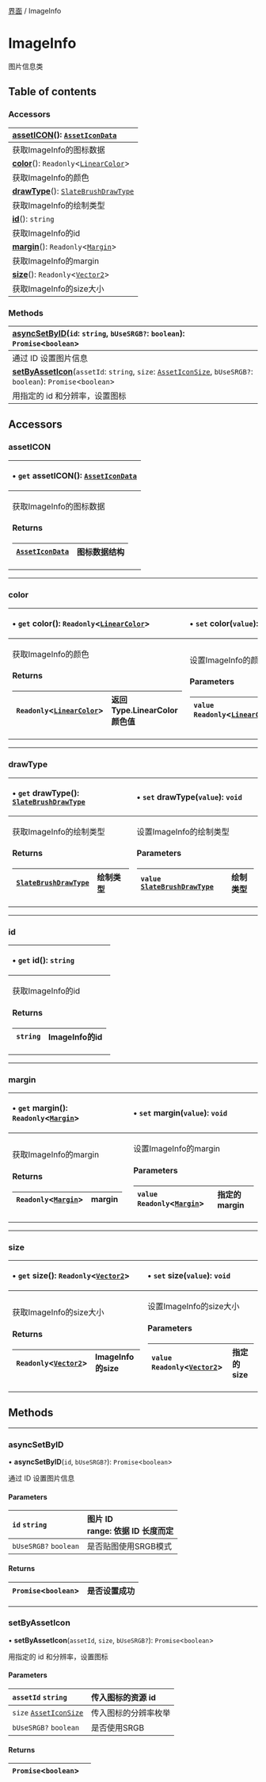 [界面](../groups/界面.界面.md) / ImageInfo

# ImageInfo <Badge type="tip" text="Class" /> <Score text="ImageInfo" />

图片信息类

## Table of contents

### Accessors <Score text="Accessors" /> 
| **[assetICON](mw.ImageInfo.md#asseticon)**(): [`AssetIconData`](mw.AssetIconData.md) <Badge type="tip" text="client" />  |
| :-----|
| 获取ImageInfo的图标数据|
| **[color](mw.ImageInfo.md#color)**(): `Readonly`<[`LinearColor`](mw.LinearColor.md)\> <Badge type="tip" text="client" />  |
| 获取ImageInfo的颜色|
| **[drawType](mw.ImageInfo.md#drawtype)**(): [`SlateBrushDrawType`](../enums/mw.SlateBrushDrawType.md) <Badge type="tip" text="client" />  |
| 获取ImageInfo的绘制类型|
| **[id](mw.ImageInfo.md#id)**(): `string` <Badge type="tip" text="client" />  |
| 获取ImageInfo的id|
| **[margin](mw.ImageInfo.md#margin)**(): `Readonly`<[`Margin`](mw.Margin.md)\> <Badge type="tip" text="client" />  |
| 获取ImageInfo的margin|
| **[size](mw.ImageInfo.md#size)**(): `Readonly`<[`Vector2`](mw.Vector2.md)\> <Badge type="tip" text="client" />  |
| 获取ImageInfo的size大小|

### Methods <Score text="Methods" /> 
| **[asyncSetByID](mw.ImageInfo.md#asyncsetbyid)**(`id`: `string`, `bUseSRGB?`: `boolean`): `Promise`<`boolean`\> <Badge type="tip" text="client" />  |
| :-----|
| 通过 ID 设置图片信息|
| **[setByAssetIcon](mw.ImageInfo.md#setbyasseticon)**(`assetId`: `string`, `size`: [`AssetIconSize`](../enums/mw.AssetIconSize.md), `bUseSRGB?`: `boolean`): `Promise`<`boolean`\> <Badge type="tip" text="client" />  |
| 用指定的 id 和分辨率，设置图标|

## Accessors

### assetICON <Score text="assetICON" /> 

<table class="get-set-table">
<thead><tr>
<th style="text-align: left">

• `get` **assetICON**(): [`AssetIconData`](mw.AssetIconData.md) <Badge type="tip" text="client" />

</th>
</tr></thead>
<tbody><tr>
<td style="text-align: left">


获取ImageInfo的图标数据

#### Returns

| [`AssetIconData`](mw.AssetIconData.md) | 图标数据结构 |
| :------ | :------ |

</td>
</tr></tbody>
</table>

___

### color <Score text="color" /> 

<table class="get-set-table">
<thead><tr>
<th style="text-align: left">

• `get` **color**(): `Readonly`<[`LinearColor`](mw.LinearColor.md)\> <Badge type="tip" text="client" />

</th>
<th style="text-align: left">

• `set` **color**(`value`): `void` <Badge type="tip" text="client" />

</th>
</tr></thead>
<tbody><tr>
<td style="text-align: left">


获取ImageInfo的颜色

#### Returns

| `Readonly`<[`LinearColor`](mw.LinearColor.md)\> | 返回Type.LinearColor颜色值 |
| :------ | :------ |


</td>
<td style="text-align: left">


设置ImageInfo的颜色

#### Parameters

| `value` `Readonly`<[`LinearColor`](mw.LinearColor.md)\> | mw.LinearColor颜色值 |
| :------ | :------ |



</td>
</tr></tbody>
</table>

___

### drawType <Score text="drawType" /> 

<table class="get-set-table">
<thead><tr>
<th style="text-align: left">

• `get` **drawType**(): [`SlateBrushDrawType`](../enums/mw.SlateBrushDrawType.md) <Badge type="tip" text="client" />

</th>
<th style="text-align: left">

• `set` **drawType**(`value`): `void` <Badge type="tip" text="client" />

</th>
</tr></thead>
<tbody><tr>
<td style="text-align: left">


获取ImageInfo的绘制类型

#### Returns

| [`SlateBrushDrawType`](../enums/mw.SlateBrushDrawType.md) | 绘制类型 |
| :------ | :------ |


</td>
<td style="text-align: left">


设置ImageInfo的绘制类型

#### Parameters

| `value` [`SlateBrushDrawType`](../enums/mw.SlateBrushDrawType.md) | 绘制类型 |
| :------ | :------ |



</td>
</tr></tbody>
</table>

___

### id <Score text="id" /> 

<table class="get-set-table">
<thead><tr>
<th style="text-align: left">

• `get` **id**(): `string` <Badge type="tip" text="client" />

</th>
</tr></thead>
<tbody><tr>
<td style="text-align: left">


获取ImageInfo的id

#### Returns

| `string` | ImageInfo的id |
| :------ | :------ |

</td>
</tr></tbody>
</table>

___

### margin <Score text="margin" /> 

<table class="get-set-table">
<thead><tr>
<th style="text-align: left">

• `get` **margin**(): `Readonly`<[`Margin`](mw.Margin.md)\> <Badge type="tip" text="client" />

</th>
<th style="text-align: left">

• `set` **margin**(`value`): `void` <Badge type="tip" text="client" />

</th>
</tr></thead>
<tbody><tr>
<td style="text-align: left">


获取ImageInfo的margin

#### Returns

| `Readonly`<[`Margin`](mw.Margin.md)\> | margin |
| :------ | :------ |


</td>
<td style="text-align: left">


设置ImageInfo的margin

#### Parameters

| `value` `Readonly`<[`Margin`](mw.Margin.md)\> | 指定的margin |
| :------ | :------ |



</td>
</tr></tbody>
</table>

___

### size <Score text="size" /> 

<table class="get-set-table">
<thead><tr>
<th style="text-align: left">

• `get` **size**(): `Readonly`<[`Vector2`](mw.Vector2.md)\> <Badge type="tip" text="client" />

</th>
<th style="text-align: left">

• `set` **size**(`value`): `void` <Badge type="tip" text="client" />

</th>
</tr></thead>
<tbody><tr>
<td style="text-align: left">


获取ImageInfo的size大小

#### Returns

| `Readonly`<[`Vector2`](mw.Vector2.md)\> | ImageInfo的size |
| :------ | :------ |


</td>
<td style="text-align: left">


设置ImageInfo的size大小

#### Parameters

| `value` `Readonly`<[`Vector2`](mw.Vector2.md)\> | 指定的size |
| :------ | :------ |

</td>
</tr></tbody>
</table>



## Methods

___

### asyncSetByID <Score text="asyncSetByID" /> 

• **asyncSetByID**(`id`, `bUseSRGB?`): `Promise`<`boolean`\> <Badge type="tip" text="client" />

通过 ID 设置图片信息

#### Parameters

| `id` `string` | 图片 ID <br> range: 依据 ID 长度而定 |
| :------ | :------ |
| `bUseSRGB?` `boolean` | 是否贴图使用SRGB模式 |

#### Returns

| `Promise`<`boolean`\> | 是否设置成功 |
| :------ | :------ |

___

### setByAssetIcon <Score text="setByAssetIcon" /> 

• **setByAssetIcon**(`assetId`, `size`, `bUseSRGB?`): `Promise`<`boolean`\> <Badge type="tip" text="client" />

用指定的 id 和分辨率，设置图标

#### Parameters

| `assetId` `string` |  传入图标的资源 id |
| :------ | :------ |
| `size` [`AssetIconSize`](../enums/mw.AssetIconSize.md) |  传入图标的分辨率枚举 |
| `bUseSRGB?` `boolean` |  是否使用SRGB |

#### Returns

| `Promise`<`boolean`\> |  |
| :------ | :------ |
